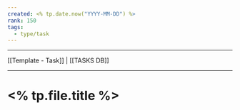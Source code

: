 ```yaml
---
created: <% tp.date.now("YYYY-MM-DD") %>
rank: 150
tags:
  - type/task
---
```

---

[[Template - Task]] | [[TASKS DB]]

---
# <% tp.file.title %>

